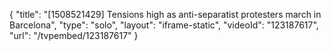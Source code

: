 {
    "title": "[1508521429] Tensions high as anti-separatist protesters march in Barcelona",
    "type": "solo",
    "layout": "iframe-static",
    "videoId": "123187617",
    "url": "\/tvpembed\/123187617"
}